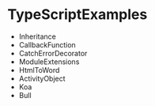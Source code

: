 # TypeScriptExamples

- Inheritance
- CallbackFunction
- CatchErrorDecorator
- ModuleExtensions
- HtmlToWord
- ActivityObject
- Koa
- Bull
